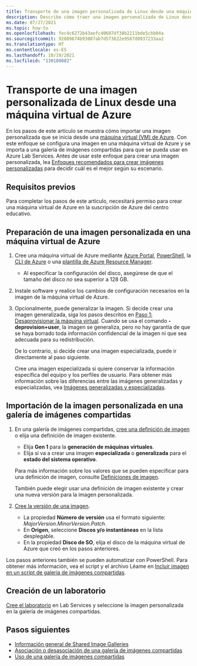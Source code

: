 ```yaml
---
title: Transporte de una imagen personalizada de Linux desde una máquina virtual de Azure.
description: Describe cómo traer una imagen personalizada de Linux desde una máquina virtual de Azure.
ms.date: 07/27/2021
ms.topic: how-to
ms.openlocfilehash: fec4c6272b43aefc40607df38b2211bde5cbb04a
ms.sourcegitcommit: 92889674b93087ab7d573622e9587d0937233aa2
ms.translationtype: HT
ms.contentlocale: es-ES
ms.lasthandoff: 10/19/2021
ms.locfileid: "130180882"
---
```

# <a name="bring-a-linux-custom-image-from-an-azure-virtual-machine"></a>Transporte de una imagen personalizada de Linux desde una máquina virtual de Azure

En los pasos de este artículo se muestra cómo importar una imagen personalizada que se inicia desde una [máquina virtual (VM) de Azure](https://azure.microsoft.com/services/virtual-machines/). Con este enfoque se configura una imagen en una máquina virtual de Azure y se importa a una galería de imágenes compartidas para que se pueda usar en Azure Lab Services. Antes de usar este enfoque para crear una imagen personalizada, lea [Enfoques recomendados para crear imágenes personalizadas](approaches-for-custom-image-creation.md) para decidir cuál es el mejor según su escenario.

## <a name="prerequisites"></a>Requisitos previos

Para completar los pasos de este artículo, necesitará permiso para crear una máquina virtual de Azure en la suscripción de Azure del centro educativo.

## <a name="prepare-a-custom-image-on-an-azure-vm"></a>Preparación de una imagen personalizada en una máquina virtual de Azure

1. Cree una máquina virtual de Azure mediante [Azure Portal](../virtual-machines/windows/quick-create-portal.md), [PowerShell](../virtual-machines/windows/quick-create-powershell.md), la [CLI de Azure](../virtual-machines/windows/quick-create-cli.md) o una [plantilla de Azure Resource Manager](../virtual-machines/windows/quick-create-template.md).
    
    - Al especificar la configuración del disco, asegúrese de que el tamaño del disco *no* sea superior a 128 GB.
    
1. Instale software y realice los cambios de configuración necesarios en la imagen de la máquina virtual de Azure.

1. Opcionalmente, puede generalizar la imagen. Si decide crear una imagen generalizada, siga los pasos descritos en [Paso 1: Desaprovisionar la máquina virtual](../virtual-machines/linux/capture-image.md#step-1-deprovision-the-vm). Cuando se usa el comando **-deprovision+user**, la imagen se generaliza, pero no hay garantía de que se haya borrado toda información confidencial de la imagen ni que sea adecuada para su redistribución.

    De lo contrario, si decide crear una imagen especializada, puede ir directamente al paso siguiente.

    Cree una imagen especializada si quiere conservar la información específica del equipo y los perfiles de usuario. Para obtener más información sobre las diferencias entre las imágenes generalizadas y especializadas, vea [Imágenes generalizadas y especializadas](../virtual-machines/shared-image-galleries.md#generalized-and-specialized-images).

## <a name="import-the-custom-image-into-a-shared-image-gallery"></a>Importación de la imagen personalizada en una galería de imágenes compartidas

1. En una galería de imágenes compartidas, [cree una definición de imagen](../virtual-machines/image-version.md) o elija una definición de imagen existente.
     - Elija **Gen 1** para la **generación de máquinas virtuales**.
     - Elija si va a crear una imagen **especializada** o **generalizada** para el **estado del sistema operativo**.

    Para más información sobre los valores que se pueden especificar para una definición de imagen, consulte [Definiciones de imagen](../virtual-machines/shared-image-galleries.md#image-definitions). 
    
    También puede elegir usar una definición de imagen existente y crear una nueva versión para la imagen personalizada.
    
1. [Cree la versión de una imagen](../virtual-machines/image-version.md).
    - La propiedad **Número de versión** usa el formato siguiente: *MajorVersion.MinorVersion.Patch*. 
    - En **Origen**, seleccione **Discos y/o instantáneas** en la lista desplegable.
    - En la propiedad **Disco de SO**, elija el disco de la máquina virtual de Azure que creó en los pasos anteriores.

Los pasos anteriores también se pueden automatizar con PowerShell. Para obtener más información, vea el script y el archivo Léame en [Incluir imagen en un script de galería de imágenes compartidas](https://github.com/Azure/azure-devtestlab/tree/master/samples/ClassroomLabs/Scripts/BringImageToSharedImageGallery/).

## <a name="create-a-lab"></a>Creación de un laboratorio

[Cree el laboratorio](tutorial-setup-classroom-lab.md) en Lab Services y seleccione la imagen personalizada en la galería de imágenes compartidas.

## <a name="next-steps"></a>Pasos siguientes

* [Información general de Shared Image Galleries](../virtual-machines/shared-image-galleries.md)
* [Asociación o desasociación de una galería de imágenes compartidas](how-to-attach-detach-shared-image-gallery.md)
* [Uso de una galería de imágenes compartidas](how-to-use-shared-image-gallery.md)